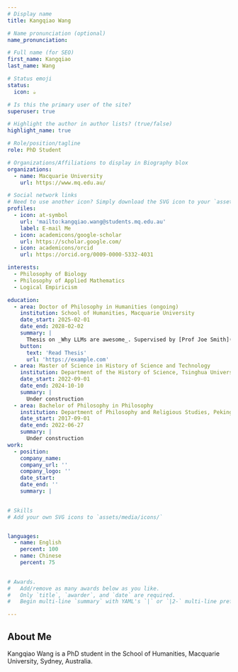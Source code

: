 ```yaml
---
# Display name
title: Kangqiao Wang

# Name pronunciation (optional)
name_pronunciation: 

# Full name (for SEO)
first_name: Kangqiao
last_name: Wang

# Status emoji
status:
  icon: ☕️

# Is this the primary user of the site?
superuser: true

# Highlight the author in author lists? (true/false)
highlight_name: true

# Role/position/tagline
role: PhD Student

# Organizations/Affiliations to display in Biography blox
organizations:
  - name: Macquarie University
    url: https://www.mq.edu.au/

# Social network links
# Need to use another icon? Simply download the SVG icon to your `assets/media/icons/` folder.
profiles:
  - icon: at-symbol
    url: 'mailto:kangqiao.wang@students.mq.edu.au'
    label: E-mail Me
  - icon: academicons/google-scholar
    url: https://scholar.google.com/
  - icon: academicons/orcid
    url: https://orcid.org/0009-0000-5332-4031

interests:
  - Philosophy of Biology
  - Philosophy of Applied Mathematics
  - Logical Empiricism

education:
  - area: Doctor of Philosophy in Humanities (ongoing)
    institution: School of Humanities, Macquarie University
    date_start: 2025-02-01
    date_end: 2028-02-02
    summary: |
      Thesis on _Why LLMs are awesome_. Supervised by [Prof Joe Smith](https://example.com). Presented papers at 5 IEEE conferences with the contributions being published in 2 Springer journals.
    button:
      text: 'Read Thesis'
      url: 'https://example.com'
  - area: Master of Science in History of Science and Technology
    institution: Department of the History of Science, Tsinghua University
    date_start: 2022-09-01
    date_end: 2024-10-10
    summary: |
      Under construction
  - area: Bachelor of Philosophy in Philosophy
    institution: Department of Philosophy and Religious Studies, Peking University
    date_start: 2017-09-01
    date_end: 2022-06-27
    summary: |
      Under construction
work:
  - position: 
    company_name: 
    company_url: ''
    company_logo: ''
    date_start: 
    date_end: ''
    summary: |
      

# Skills
# Add your own SVG icons to `assets/media/icons/`


languages:
  - name: English
    percent: 100
  - name: Chinese
    percent: 75
  

# Awards.
#   Add/remove as many awards below as you like.
#   Only `title`, `awarder`, and `date` are required.
#   Begin multi-line `summary` with YAML's `|` or `|2-` multi-line prefix and indent 2 spaces below.

---
```


## About Me

Kangqiao Wang is a PhD student in the School of Humanities, Macquarie University, Sydney, Australia.
